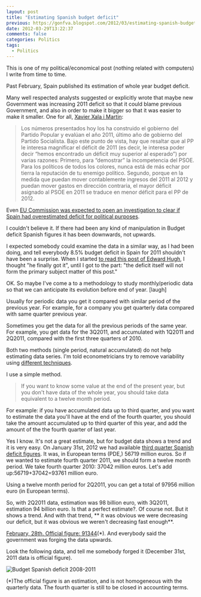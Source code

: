 ```yaml
---
layout: post
title: "Estimating Spanish budget deficit"
previous: https://gonfva.blogspot.com/2012/03/estimating-spanish-budget-deficit.html
date: 2012-03-29T13:22:37
comments: false
categories: Politics
tags:
  - Politics
---
```


This is one of my political/economical post (nothing related with computers) I write from time to time.


Past February, Spain published its estimation of whole year budget deficit.


Many well respected analysts suggested or explicitly wrote that maybe new Government was increasing 2011 deficit so that it could blame previous Government, and also in order to make it bigger so that it was easier to make it smaller. One for all, [Xavier Xala i Martin](http://salaimartin.com/random-thoughts/item/227-d%C3%A9ficit-p%C3%BAblico-en-espa%C3%B1a.html):



> Los números presentados hoy los ha construido el gobierno del Partido Popular y evalúan el año 2011, último año de gobierno del Partido Socialista. Bajo este punto de vista, hay que resaltar que al PP le interesa magnificar el déficit de 2011 (es decir, le interesa poder decir “hemos encontrado un déficit muy superior al esperado”) por varias razones: Primero, para “demostrar” la incompetencia del PSOE. Para los políticos de todos los colores, nunca está de más echar por tierra la reputación de tu enemigo político. Segundo, porque en la medida que puedan mover contablemente ingresos del 2011 al 2012 y puedan mover gastos en dirección contraria, el mayor déficit asignado al PSOE en 2011 se traduce en menor déficit para el PP de 2012.


Even [EU Commission was expected to open an investigation to clear if Spain had overestimated deficit for political purposes](http://www.reuters.com/article/2012/03/09/us-eu-spain-deficit-idUSBRE8280V120120309).


I couldn't believe it. If there had been any kind of manipulation in Budget deficit Spanish figures it has been downwards, not upwards.


I expected somebody could examine the data in a similar way, as I had been doing, and tell everybody 8.5% budget deficit in Spain for 2011 shouldn't have been a surprise. When I started [to read this post of Edward Hugh](http://spaineconomy.blogspot.com.es/2012/03/homeric-similes-and-spanish-debt.html), I thought "he finally got it", until I got to the part: "the deficit itself will not form the primary subject matter of this post."


OK. So maybe I've come a to a methodology to study monthly/periodic data so that we can anticipate its evolution before end of year. [laugh]


Usually for periodic data you get it compared with similar period of the previous year. For example, for a company you get quarterly data compared with same quarter previous year.


Sometimes you get the data for all the previous periods of the same year. For example, you get data for the 3Q2011, and accumulated with 1Q2011 and 2Q2011, compared with the first three quarters of 2010.


Both two methods (single period, natural accumulated) do not help estimating data series. I'm told econometricians try to remove variability using [different techniques](http://www.mecon.gov.ar/secpro/dir_cn/desestacionalizacion/doc0.htm).


I use a simple method.


> If you want to know some value at the end of the present year, but you don't have data of  the whole year, you should take data equivalent to a twelve month period.


For example: if you have accumulated data up to third quarter, and you want to estimate the data you'll have at the end of the fourth quarter, you should take the amount accumulated up to third quarter of this year, and add the amount of the the fourth quarter of last year.


Yes I know. It's not a great estimate, but for budget data shows a trend and it is very easy. On January 31st, 2012 we had available [third quarter Spanish deficit figures](http://www.igae.pap.minhap.gob.es/sitios/igae/es-ES/InformesCuentas/Informes/Documents/Cap-Trim/3T%20AAPP.pdf). It was, in European terms (PDE,) 56719 million euros. So if we wanted to estimate fourth quarter 2011, we should form a twelve month period. We take fourth quarter 2010: 37042 million euros. Let's add up:56719+37042=93761 million euro.


Using a twelve month period for 2Q2011, you can get a total of 97956 million euro (in European terms).


So, with 2Q2011 data, estimation was 98 billion euro, with 3Q2011, estimation 94 billion euro. Is that a perfect estimate?. Of course not. But it shows a trend. And with that trend, ** it was obvious we were decreasing our deficit, but it was obvious we weren't decreasing fast enough**.


[February, 28th. Official figure: 91344](http://www.minhap.gob.es/es-ES/Prensa/En%20Portada/2012/Paginas/Deficit_2011.aspx)(*). And everybody said the government was forging the data upwards.


Look the following data, and tell me somebody forged it (December 31st, 2011 data is official figure).

![Budget Spanish deficit 2008-2011](http://3.bp.blogspot.com/-QCVKgLrHrFE/T3TDU9wkVRI/AAAAAAAAASQ/_zR-Qygxi2M/s640/chart_3.png)

(*)The official figure is an estimation, and is not homogeneous with the quarterly data. The fourth quarter is still to be closed in accounting terms.

